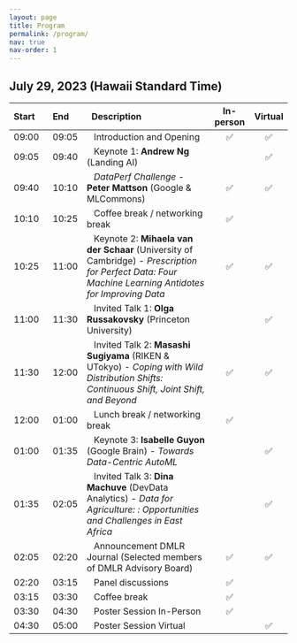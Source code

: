 ```yaml
---
layout: page
title: Program 
permalink: /program/
nav: true
nav-order: 1
---
```


## July 29, 2023 (Hawaii Standard Time)

| Start    |   End    |   Description | In-person | Virtual |
|:---  |:---  |:---|:---:|:---:|
| 09:00 |   09:05 |    Introduction and Opening| :white_check_mark: | :white_check_mark: |
| 09:05 |   09:40 |    Keynote 1: **Andrew Ng** (Landing AI) || :white_check_mark: |
| 09:40 |   10:10 |    *DataPerf Challenge* - **Peter Mattson** (Google & MLCommons) | :white_check_mark: | :white_check_mark: |
| 10:10 |   10:25 |    Coffee break / networking break| :white_check_mark: |  |
| 10:25 |   11:00 |    Keynote 2: **Mihaela van der Schaar** (University of Cambridge) - *Prescription for Perfect Data: Four Machine Learning Antidotes for Improving Data*| :white_check_mark: | :white_check_mark: |
| 11:00 |   11:30 |    Invited Talk 1: **Olga Russakovsky** (Princeton University) || :white_check_mark: |
| 11:30 |   12:00 |    Invited Talk 2: **Masashi Sugiyama** (RIKEN & UTokyo) - *Coping with Wild Distribution Shifts: Continuous Shift, Joint Shift, and Beyond* | :white_check_mark: | :white_check_mark: |
| 12:00 |   01:00 |    Lunch break / networking break | :white_check_mark: |  |
| 01:00 |   01:35 |    Keynote 3: **Isabelle Guyon** (Google Brain) - *Towards Data-Centric AutoML*|| :white_check_mark: |
| 01:35 |   02:05 |    Invited Talk 3: **Dina Machuve** (DevData Analytics) - *Data for Agriculture: :  Opportunities and Challenges in East Africa* || :white_check_mark: |
| 02:05 |   02:20 |    Announcement DMLR Journal (Selected members of DMLR Advisory Board) | :white_check_mark: | :white_check_mark: |
| 02:20 |   03:15 |    Panel discussions | :white_check_mark: |  |
| 03:15 |   03:30 |    Coffee break | :white_check_mark: |  |
| 03:30 |   04:30 |    Poster Session In-Person | :white_check_mark: | |
| 04:30 |   05:00 |    Poster Session Virtual | | :white_check_mark: |
